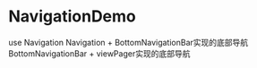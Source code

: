 # NavigationDemo
use Navigation 
Navigation + BottomNavigationBar实现的底部导航
BottomNavigationBar + viewPager实现的底部导航
